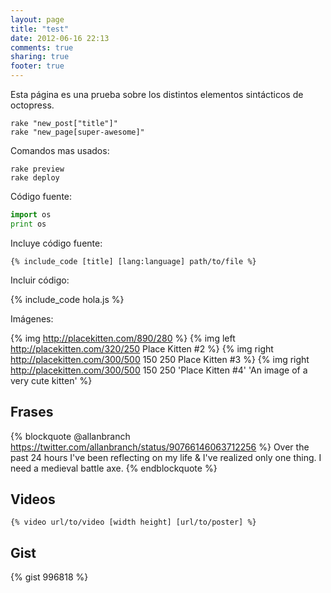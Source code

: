 ```yaml
---
layout: page
title: "test"
date: 2012-06-16 22:13
comments: true
sharing: true
footer: true
---
```


Esta página es una prueba sobre los distintos elementos
sintácticos de octopress.

```
rake "new_post["title"]"
rake "new_page[super-awesome]"
```

Comandos mas usados:

```
rake preview
rake deploy
```


Código fuente:

``` python
import os
print os
``` 

Incluye código fuente:

```
{% include_code [title] [lang:language] path/to/file %}
```

Incluir código:

{% include_code hola.js %}


Imágenes:

{% img http://placekitten.com/890/280 %}
{% img left http://placekitten.com/320/250 Place Kitten #2 %}
{% img right http://placekitten.com/300/500 150 250 Place Kitten #3 %}
{% img right http://placekitten.com/300/500 150 250 'Place Kitten #4' 'An image of a very cute kitten' %}

Frases
------

{% blockquote @allanbranch https://twitter.com/allanbranch/status/90766146063712256 %}
Over the past 24 hours I've been reflecting on my life & I've realized only one thing. I need a medieval battle axe.
{% endblockquote %}


Videos
------

```
{% video url/to/video [width height] [url/to/poster] %}
```
Gist
----

{% gist 996818 %}

